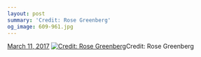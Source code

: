 ```yaml
---
layout: post
summary: 'Credit: Rose Greenberg'
og_image: 609-961.jpg
---
```


<p>
  <time><a href="/609">March 11, 2017</a></time>
  <a href="/609"><img src="{{ site.assets_url }}/609-480.jpg" srcset="{{ site.assets_url }}/609-240.jpg 240w, {{ site.assets_url }}/609-480.jpg 480w, {{ site.assets_url }}/609-721.jpg 721w, {{ site.assets_url }}/609-961.jpg 961w" sizes="(min-width: 700px) 50vw, calc(100vw - 2rem)" alt="Credit: Rose Greenberg" /></a><span>Credit: Rose Greenberg</span>
</p>

